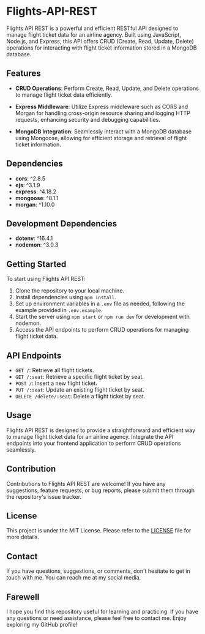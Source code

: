 # Flights-API-REST

Flights API REST is a powerful and efficient RESTful API designed to manage flight ticket data for an airline agency. Built using JavaScript, Node.js, and Express, this API offers CRUD (Create, Read, Update, Delete) operations for interacting with flight ticket information stored in a MongoDB database.

## Features

- **CRUD Operations**: Perform Create, Read, Update, and Delete operations to manage flight ticket data efficiently.

- **Express Middleware**: Utilize Express middleware such as CORS and Morgan for handling cross-origin resource sharing and logging HTTP requests, enhancing security and debugging capabilities.

- **MongoDB Integration**: Seamlessly interact with a MongoDB database using Mongoose, allowing for efficient storage and retrieval of flight ticket information.

## Dependencies

- **cors**: ^2.8.5
- **ejs**: ^3.1.9
- **express**: ^4.18.2
- **mongoose**: ^8.1.1
- **morgan**: ^1.10.0

## Development Dependencies

- **dotenv**: ^16.4.1
- **nodemon**: ^3.0.3

## Getting Started

To start using Flights API REST:

1. Clone the repository to your local machine.
2. Install dependencies using `npm install`.
3. Set up environment variables in a `.env` file as needed, following the example provided in `.env.example`.
4. Start the server using `npm start` or `npm run dev` for development with nodemon.
5. Access the API endpoints to perform CRUD operations for managing flight ticket data.

## API Endpoints

- `GET /`: Retrieve all flight tickets.
- `GET /:seat`: Retrieve a specific flight ticket by seat.
- `POST /`: Insert a new flight ticket.
- `PUT /:seat`: Update an existing flight ticket by seat.
- `DELETE /delete/:seat`: Delete a flight ticket by seat.

## Usage

Flights API REST is designed to provide a straightforward and efficient way to manage flight ticket data for an airline agency. Integrate the API endpoints into your frontend application to perform CRUD operations seamlessly.

## Contribution

Contributions to Flights API REST are welcome! If you have any suggestions, feature requests, or bug reports, please submit them through the repository's issue tracker.

## License

This project is under the MIT License. Please refer to the [LICENSE](LICENSE) file for more details.

## Contact

If you have questions, suggestions, or comments, don't hesitate to get in touch with me. You can reach me at my social media.

## Farewell

I hope you find this repository useful for learning and practicing. If you have any questions or need assistance, please feel free to contact me. Enjoy exploring my GitHub profile!